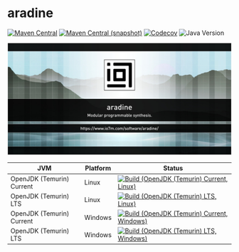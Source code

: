 aradine
===

[![Maven Central](https://img.shields.io/maven-central/v/com.io7m.aradine/com.io7m.aradine.svg?style=flat-square)](http://search.maven.org/#search%7Cga%7C1%7Cg%3A%22com.io7m.aradine%22)
[![Maven Central (snapshot)](https://img.shields.io/nexus/s/com.io7m.aradine/com.io7m.aradine?server=https%3A%2F%2Fs01.oss.sonatype.org&style=flat-square)](https://s01.oss.sonatype.org/content/repositories/snapshots/com/io7m/aradine/)
[![Codecov](https://img.shields.io/codecov/c/github/io7m-com/aradine.svg?style=flat-square)](https://codecov.io/gh/io7m-com/aradine)
![Java Version](https://img.shields.io/badge/21-java?label=java&color=e6c35c)

![com.io7m.aradine](./src/site/resources/aradine.jpg?raw=true)

| JVM | Platform | Status |
|-----|----------|--------|
| OpenJDK (Temurin) Current | Linux | [![Build (OpenJDK (Temurin) Current, Linux)](https://img.shields.io/github/actions/workflow/status/io7m-com/aradine/main.linux.temurin.current.yml)](https://www.github.com/io7m-com/aradine/actions?query=workflow%3Amain.linux.temurin.current)|
| OpenJDK (Temurin) LTS | Linux | [![Build (OpenJDK (Temurin) LTS, Linux)](https://img.shields.io/github/actions/workflow/status/io7m-com/aradine/main.linux.temurin.lts.yml)](https://www.github.com/io7m-com/aradine/actions?query=workflow%3Amain.linux.temurin.lts)|
| OpenJDK (Temurin) Current | Windows | [![Build (OpenJDK (Temurin) Current, Windows)](https://img.shields.io/github/actions/workflow/status/io7m-com/aradine/main.windows.temurin.current.yml)](https://www.github.com/io7m-com/aradine/actions?query=workflow%3Amain.windows.temurin.current)|
| OpenJDK (Temurin) LTS | Windows | [![Build (OpenJDK (Temurin) LTS, Windows)](https://img.shields.io/github/actions/workflow/status/io7m-com/aradine/main.windows.temurin.lts.yml)](https://www.github.com/io7m-com/aradine/actions?query=workflow%3Amain.windows.temurin.lts)|
